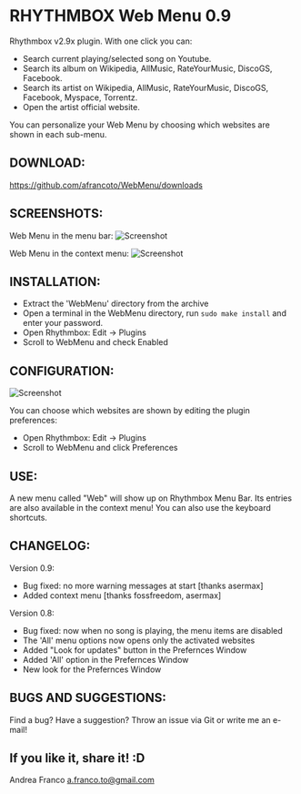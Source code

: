 RHYTHMBOX Web Menu 0.9
======================

Rhythmbox v2.9x plugin.
With one click you can:
- Search current playing/selected song on Youtube.
- Search its album on Wikipedia, AllMusic, RateYourMusic, DiscoGS, Facebook.
- Search its artist on Wikipedia, AllMusic, RateYourMusic, DiscoGS, Facebook, Myspace, Torrentz.
- Open the artist official website.

You can personalize your Web Menu by choosing which websites are shown in each sub-menu.

DOWNLOAD: 
--------
https://github.com/afrancoto/WebMenu/downloads

SCREENSHOTS:
------------
Web Menu in the menu bar:
![Screenshot](http://s8.postimage.org/pnkzeoh5h/Schermata_del_2012_08_14_13_45_19.png)

Web Menu in the context menu:
![Screenshot](http://s9.postimage.org/f4ennt9z3/Schermata_del_2012_08_18_20_54_35.png)

INSTALLATION: 
------------
- Extract the 'WebMenu' directory from the archive
- Open a terminal in the WebMenu directory, run `sudo make install` and enter your password.
- Open Rhythmbox: Edit -> Plugins
- Scroll to WebMenu and check Enabled

CONFIGURATION:
--------------
![Screenshot](http://s16.postimage.org/hwu6ddajp/Schermata_del_2012_08_18_18_03_11.png)

You can choose which websites are shown by editing the plugin preferences:
- Open Rhythmbox: Edit -> Plugins
- Scroll to WebMenu and click Preferences

USE: 
----
A new menu called "Web" will show up on Rhythmbox Menu Bar. 
Its entries are also available in the context menu!
You can also use the keyboard shortcuts.

CHANGELOG:
---------
Version 0.9:
- Bug fixed: no more warning messages at start [thanks asermax]
- Added context menu [thanks fossfreedom, asermax]

Version 0.8:
- Bug fixed: now when no song is playing, the menu items are disabled
- The 'All' menu options now opens only the activated websites
- Added "Look for updates" button in the Prefernces Window
- Added 'All' option in the Prefernces Window
- New look for the Prefernces Window

BUGS AND SUGGESTIONS: 
--------------------
Find a bug? Have a suggestion? Throw an issue via Git or write me an e-mail!

If you like it, share it! :D
-------------------------

Andrea Franco <a.franco.to@gmail.com>
